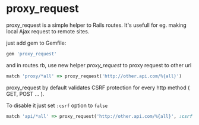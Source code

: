 proxy_request
=============

proxy_request is a simple helper to Rails routes. It's usefull for eg.
making local Ajax request to remote sites.

just add gem to Gemfile:

```ruby
gem 'proxy_request'
```

and in routes.rb, use new helper *proxy_request* to proxy request to
other url

```ruby
match 'proxy/*all' => proxy_request('http://other.api.com/%{all}')
```

proxy_request by default validates CSRF protection for every http method ( GET, POST ... ).

To disable it just set ```:csrf``` option to ```false```

```ruby
match 'api/*all' => proxy_request('http://other.api.com/%{all}', :csrf => false )
```

